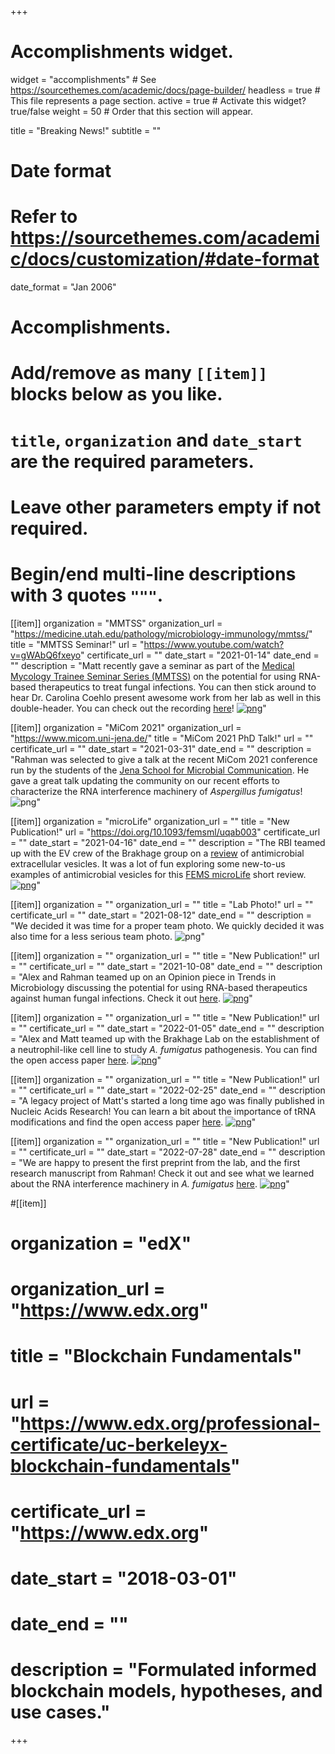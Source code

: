 +++
# Accomplishments widget.
widget = "accomplishments"  # See https://sourcethemes.com/academic/docs/page-builder/
headless = true  # This file represents a page section.
active = true  # Activate this widget? true/false
weight = 50  # Order that this section will appear.

title = "Breaking News!"
subtitle = ""

# Date format
#   Refer to https://sourcethemes.com/academic/docs/customization/#date-format
date_format = "Jan 2006"

# Accomplishments.
#   Add/remove as many `[[item]]` blocks below as you like.
#   `title`, `organization` and `date_start` are the required parameters.
#   Leave other parameters empty if not required.
#   Begin/end multi-line descriptions with 3 quotes `"""`.

[[item]]
  organization = "MMTSS"
  organization_url = "https://medicine.utah.edu/pathology/microbiology-immunology/mmtss/"
  title = "MMTSS Seminar!"
  url = "https://www.youtube.com/watch?v=gWAbQ6fxeyo"
  certificate_url = ""
  date_start = "2021-01-14"
  date_end = ""
  description = "Matt recently gave a seminar as part of the [Medical Mycology Trainee Seminar Series (MMTSS)](https://medicine.utah.edu/pathology/microbiology-immunology/mmtss/) on the potential for using RNA-based therapeutics to treat fungal infections. You can then stick around to hear Dr. Carolina Coehlo present awesome work from her lab as well in this double-header. You can check out the recording  [here](https://www.youtube.com/watch?v=gWAbQ6fxeyo)! [![png](accomplishments_1.png)](https://www.youtube.com/watch?v=gWAbQ6fxeyo)"

[[item]]
  organization = "MiCom 2021"
  organization_url = "https://www.micom.uni-jena.de/"
  title = "MiCom 2021 PhD Talk!"
  url = ""
  certificate_url = ""
  date_start = "2021-03-31"
  date_end = ""
  description = "Rahman was selected to give a talk at the recent MiCom 2021 conference run by the students of the [Jena School for Microbial Communication](https://www.jsmc-phd.de/). He gave a great talk updating the community on our recent efforts to characterize the RNA interference machinery of *Aspergillus fumigatus*! ![png](RahmanMiCom.png)"

[[item]]
  organization = "microLife"
  organization_url = ""
  title = "New Publication!"
  url = "https://doi.org/10.1093/femsml/uqab003"
  certificate_url = ""
  date_start = "2021-04-16"
  date_end = ""
  description = "The RBI teamed up with the EV crew of the Brakhage group on a [review](https://doi.org/10.1093/femsml/uqab003) of antimicrobial extracellular vesicles. It was a lot of fun exploring some new-to-us examples of antimicrobial vesicles for this [FEMS microLife](https://academic.oup.com/microlife) short review. [![png](microlife.png)](https://academic.oup.com/microlife)"

[[item]]
  organization = ""
  organization_url = ""
  title = "Lab Photo!"
  url = ""
  certificate_url = ""
  date_start = "2021-08-12"
  date_end = ""
  description = "We decided it was time for a proper team photo. We quickly decided it was also time for a less serious team photo. ![png](labphoto_1.jpg)"

[[item]]
  organization = ""
  organization_url = ""
  title = "New Publication!"
  url = ""
  certificate_url = ""
  date_start = "2021-10-08"
  date_end = ""
  description = "Alex and Rahman teamed up on an Opinion piece in Trends in Microbiology discussing the potential for using RNA-based therapeutics against human fungal infections. Check it out [here](https://www.sciencedirect.com/science/article/pii/S0966842X21002183).  [![png](TiM.png)](https://www.sciencedirect.com/science/article/pii/S0966842X21002183)"

[[item]]
  organization = ""
  organization_url = ""
  title = "New Publication!"
  url = ""
  certificate_url = ""
  date_start = "2022-01-05"
  date_end = ""
  description = "Alex and Matt teamed up with the Brakhage Lab on the establishment of a neutrophil-like cell line to study *A. fumigatus* pathogenesis. You can find the open access paper [here](https://journals.asm.org/doi/10.1128/msphere.00940-21).  [![png](2022_msphere.png)](https://journals.asm.org/doi/10.1128/msphere.00940-21)"

[[item]]
  organization = ""
  organization_url = ""
  title = "New Publication!"
  url = ""
  certificate_url = ""
  date_start = "2022-02-25"
  date_end = ""
  description = "A legacy project of Matt's started a long time ago was finally published in Nucleic Acids Research! You can learn a bit about the importance of tRNA modifications and find the open access paper [here](https://doi.org/10.1093/nar/gkac116).  [![png](nar.png)](https://doi.org/10.1093/nar/gkac116)"

[[item]]
  organization = ""
  organization_url = ""
  title = "New Publication!"
  url = ""
  certificate_url = ""
  date_start = "2022-07-28"
  date_end = ""
  description = "We are happy to present the first preprint from the lab, and the first research manuscript from Rahman! Check it out and see what we learned about the RNA interference machinery in *A. fumigatus* [here](https://doi.org/10.1101/2022.07.28.501871). [![png](rnai.png)](https://doi.org/10.1101/2022.07.28.501871)"

#[[item]]
#  organization = "edX"
#  organization_url = "https://www.edx.org"
#  title = "Blockchain Fundamentals"
#  url = "https://www.edx.org/professional-certificate/uc-berkeleyx-blockchain-fundamentals"
#  certificate_url = "https://www.edx.org"
#  date_start = "2018-03-01"
#  date_end = ""
#  description = "Formulated informed blockchain models, hypotheses, and use cases."
  


+++
